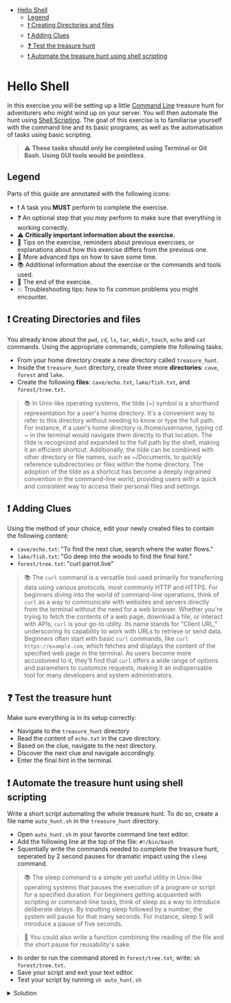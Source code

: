 <!-- START doctoc generated TOC please keep comment here to allow auto update -->
<!-- DON'T EDIT THIS SECTION, INSTEAD RE-RUN doctoc TO UPDATE -->

- [Hello Shell](#hello-shell)
  - [Legend](#legend)
  - [:exclamation: Creating Directories and files](#exclamation-creating-directories-and-files)
  - [:exclamation: Adding Clues](#exclamation-adding-clues)
  - [:question: Test the treasure hunt](#question-test-the-treasure-hunt)
  - [:exclamation: Automate the treasure hunt using shell scripting](#exclamation-automate-the-treasure-hunt-using-shell-scripting)

<!-- END doctoc generated TOC please keep comment here to allow auto update -->

# Hello Shell

In this exercise you will be setting up a little [Command Line][command-line] treasure hunt for adventurers who might wind up on your server. You will then automate the hunt using [Shell Scripting][shell-scripting]. The goal of this exercise is to familiarise yourself with the command line and its basic programs, as well as the automatisation of tasks using basic scripting.

> :warning: **These tasks should only be completed using Terminal or Git Bash. Using GUI tools would be pointless**.

## Legend

Parts of this guide are annotated with the following icons:

- :exclamation: A task you **MUST** perform to complete the exercise.
- :question: An optional step that you _may_ perform to make sure that
  everything is working correctly.
- :warning: **Critically important information about the exercise.**
- :gem: Tips on the exercise, reminders about previous exercises, or
  explanations about how this exercise differs from the previous one.
- :space_invader: More advanced tips on how to save some time.
- :books: Additional information about the exercise or the commands and tools
  used.
- :checkered_flag: The end of the exercise.
- :boom: Troubleshooting tips: how to fix common problems you might encounter.

## :exclamation: Creating Directories and files
You already know about the `pwd`, `cd`, `ls`, `tar`, `mkdir`, `touch`, `echo` and `cat` commands. Using the appropriate commands, complete the following tasks:

- From your home directory create a new directory called `treasure_hunt`.
- Inside the `treasure_hunt` directory, create three more **directories**: `cave`, `forest` and `lake`.
- Create the following **files**: `cave/echo.txt`, `lake/fish.txt`, and `forest/tree.txt`.

> :books: In Unix-like operating systems, the tilde (~) symbol is a shorthand representation for a user's home directory. It's a convenient way to refer to this directory without needing to know or type the full path. For instance, if a user's home directory is /home/username, typing cd ~ in the terminal would navigate them directly to that location. The tilde is recognized and expanded to the full path by the shell, making it an efficient shortcut. Additionally, the tilde can be combined with other directory or file names, such as ~/Documents, to quickly reference subdirectories or files within the home directory. The adoption of the tilde as a shortcut has become a deeply ingrained convention in the command-line world, providing users with a quick and consistent way to access their personal files and settings.

## :exclamation: Adding Clues
Using the method of your choice, edit your newly created files to contain the following content:

- `cave/echo.txt`: "To find the next clue, search where the water flows."
- `lake/fish.txt`: "Go deep into the woods to find the final hint."
- `forest/tree.txt`: "curl parrot.live"

>:books: The `curl` command is a versatile tool used primarily for transferring data using various protocols, most commonly HTTP and HTTPS. For beginners diving into the world of command-line operations, think of `curl` as a way to communicate with websites and servers directly from the terminal without the need for a web browser. Whether you're trying to fetch the contents of a web page, download a file, or interact with APIs, `curl` is your go-to utility. Its name stands for "Client URL," underscoring its capability to work with URLs to retrieve or send data. Beginners often start with basic `curl` commands, like `curl https://example.com`, which fetches and displays the content of the specified web page in the terminal. As users become more accustomed to it, they'll find that `curl` offers a wide range of options and parameters to customize requests, making it an indispensable tool for many developers and system administrators.

## :question: Test the treasure hunt
Make sure everything is in its setup correctly:
- Navigate to the `treasure_hunt` directory
- Read the content of `echo.txt` in the cave directory.
- Based on the clue, navigate to the next directory.
- Discover the next clue and navigate accordingly.
- Enter the final hint in the terminal.

## :exclamation: Automate the treasure hunt using shell scripting

Write a short script automating the whole treasure hunt. To do so, create a file name `auto_hunt.sh` in the `treasure_hunt` directory.

- Open `auto_hunt.sh` in your favorite command line text editor.
- Add the following line at the top of the file: `#!/bin/bash`
- Squentially write the commands needed to complete the treasure hunt, seperated by 2 second pauses for dramatic impact using the  `sleep` command.
>:books: The sleep command is a simple yet useful utility in Unix-like operating systems that pauses the execution of a program or script for a specified duration. For beginners getting acquainted with scripting or command-line tasks, think of sleep as a way to introduce deliberate delays. By inputting sleep followed by a number, the system will pause for that many seconds. For instance, sleep 5 will introduce a pause of five seconds.

>:gem: You could also write a function combining the reading of the file and the short pause for reusability's sake.

- In order to run the command stored in `forest/tree.txt`, write: `sh forest/tree.txt`.
- Save your script and exit your text editor.
- Test your script by running `sh auto_hunt.sh`

<details>
<summary>Solution</summary>

```bash
cd ~/treasure_hunt

read_clue() {
        cat $1
        sleep 2
}

read_clue cave/echo.txt

read_clue lake/fish.txt

read_clue forest/tree.txt

sh forest/tree.txt
```
</details>


[command-line]: (https://mediacomem.github.io/comem-archidep/2022-2023/subjects/cli?home=MediaComem%2Fcomem-archidep%23readme)
[shell-scripting]: (https://mediacomem.github.io/comem-archidep/2022-2023/subjects/shell-scripting?home=MediaComem%2Fcomem-archidep%23readme)
